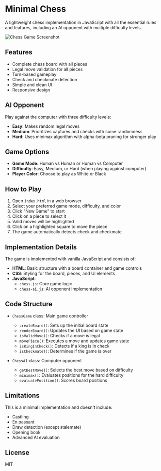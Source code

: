 # Minimal Chess

A lightweight chess implementation in JavaScript with all the essential rules and features, including an AI opponent with multiple difficulty levels.

![Chess Game Screenshot](screenshot.png)

## Features

- Complete chess board with all pieces
- Legal move validation for all pieces
- Turn-based gameplay
- Check and checkmate detection
- Simple and clean UI
- Responsive design

## AI Opponent

Play against the computer with three difficulty levels:

- **Easy**: Makes random legal moves
- **Medium**: Prioritizes captures and checks with some randomness
- **Hard**: Uses minimax algorithm with alpha-beta pruning for stronger play

## Game Options

- **Game Mode**: Human vs Human or Human vs Computer
- **Difficulty**: Easy, Medium, or Hard (when playing against computer)
- **Player Color**: Choose to play as White or Black

## How to Play

1. Open `index.html` in a web browser
2. Select your preferred game mode, difficulty, and color
3. Click "New Game" to start
4. Click on a piece to select it
5. Valid moves will be highlighted
6. Click on a highlighted square to move the piece
7. The game automatically detects check and checkmate

## Implementation Details

The game is implemented with vanilla JavaScript and consists of:

- **HTML**: Basic structure with a board container and game controls
- **CSS**: Styling for the board, pieces, and UI elements
- **JavaScript**: 
  - `chess.js`: Core game logic
  - `chess-ai.js`: AI opponent implementation

## Code Structure

- `ChessGame` class: Main game controller
  - `createBoard()`: Sets up the initial board state
  - `renderBoard()`: Updates the UI based on game state
  - `isValidMove()`: Checks if a move is legal
  - `movePiece()`: Executes a move and updates game state
  - `isKingInCheck()`: Detects if a king is in check
  - `isCheckmate()`: Determines if the game is over

- `ChessAI` class: Computer opponent
  - `getBestMove()`: Selects the best move based on difficulty
  - `minimax()`: Evaluates positions for the hard difficulty
  - `evaluatePosition()`: Scores board positions

## Limitations

This is a minimal implementation and doesn't include:
- Castling
- En passant
- Draw detection (except stalemate)
- Opening book
- Advanced AI evaluation

## License

MIT

